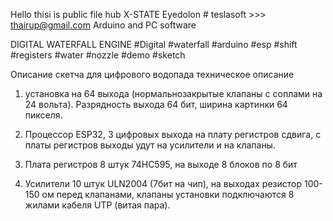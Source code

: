 Hello thisi is public file hub
X-STATE Eyedolon # teslasoft >>> thairup@gmail.com
Arduino and PC software


DIGITAL WATERFALL ENGINE
#Digital #waterfall #arduino #esp #shift #registers #water #nozzle #demo #sketch

Описание скетча для цифрового водопада
техническое описание

1. установка на 64 выхода (нормальнозакрытые клапаны с соплами на 24 вольта).
Разрядность выхода 64 бит, ширина картинки 64 пикселя.

2. Процессор ESP32, 3 цифровых выхода на плату регистров сдвига, с платы регистров выходы удут на усилители и на клапаны.

3. Плата регистров 8 штук 74HC595, на выходе 8 блоков по 8 бит

4. Усилители 10 штук ULN2004 (7бит на чип), на выходах резистор 100-150 ом перед клапанами, клапаны установки подключаются 8 жилами кабеля UTP (витая пара).









